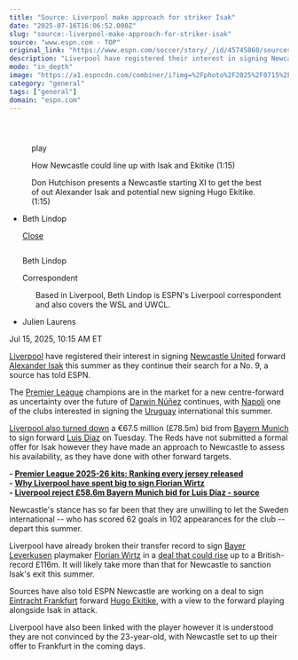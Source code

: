 ```yaml
---
title: "Source: Liverpool make approach for striker Isak"
date: "2025-07-16T16:06:52.000Z"
slug: "source:-liverpool-make-approach-for-striker-isak"
source: "www.espn.com - TOP"
original_link: "https://www.espn.com/soccer/story/_/id/45745860/sources-liverpool-register-interest-newcastles-alexander-isak"
description: "Liverpool have registered their interest in signing Newcastle United forward Alexander Isak this summer as they continue their search for a No.9, a source has told ESPN."
mode: "in_depth"
image: "https://a1.espncdn.com/combiner/i?img=%2Fphoto%2F2025%2F0715%2Fr1519355_1296x729_16%2D9.jpg"
category: "general"
tags: ["general"]
domain: "espn.com"
---
```

<div id="readability-page-1" class="page"><section id="article-feed" data-behavior="author_overlay article_header_news_feed_item_meta article_legal_footer"><article data-id="45745860" data-behavior="story_scroll story_progress" data-src="/soccer/story/_/id/45745860/sources-liverpool-register-interest-newcastles-alexander-isak"><div><header></header><figure data-video="watch,640,360,45741377" data-cerebro-id="68757eecac2b6424ea64fc81" data-title="How Newcastle could line up with Isak and Ekitike" data-source="espn"><div><picture><source srcset="https://a.espncdn.com/combiner/i?img=%2Fmedia%2Fmotion%2F2025%2F0714%2Fdm_250714_How_Newcastle_could_line_up_with_Isak_and_Ekitike%2Fdm_250714_How_Newcastle_could_line_up_with_Isak_and_Ekitike.jpg&amp;w=943&amp;h=530&amp;cquality=80&amp;format=jpg" media="(min-width: 376px)"><source srcset="https://a.espncdn.com/combiner/i?img=%2Fmedia%2Fmotion%2F2025%2F0714%2Fdm_250714_How_Newcastle_could_line_up_with_Isak_and_Ekitike%2Fdm_250714_How_Newcastle_could_line_up_with_Isak_and_Ekitike.jpg&amp;w=375&amp;cquality=80, https://a.espncdn.com/combiner/i?img=%2Fmedia%2Fmotion%2F2025%2F0714%2Fdm_250714_How_Newcastle_could_line_up_with_Isak_and_Ekitike%2Fdm_250714_How_Newcastle_could_line_up_with_Isak_and_Ekitike.jpg&amp;w=750&amp;cquality=40&amp;format=jpg 2x" media="(max-width: 375px)"></picture><p><span data-id="45741377">play</span></p></div><figcaption><div><p><span>How Newcastle could line up with Isak and Ekitike (1:15)</span></p><p>Don Hutchison presents a Newcastle starting XI to get the best of out Alexander Isak and potential new signing Hugo Ekitike. (1:15)</p></div></figcaption></figure><div><div><ul><li><p>Beth Lindop</p><div><p><a href="#">Close</a></p><div><p><img alt="" src="https://a.espncdn.com/combiner/i?img=/i/columnists/full/lindop_beth.png&amp;h=80&amp;w=80&amp;scale=crop"></p><p>Beth Lindop</p><p><span>Correspondent</span></p></div><ul>Based in Liverpool, Beth Lindop is ESPN's Liverpool correspondent and also covers the WSL and UWCL.</ul></div></li><li><p>Julien Laurens</p></li></ul><p><span>Jul 15, 2025, 10:15 AM ET</span></p></div><p><a data-clubhouse-guid="a47fbcec-c948-cf4c-9e41-3dfa37588c9c" href="https://www.espn.com/soccer/team?id=364">Liverpool</a> have registered their interest in signing <a data-clubhouse-guid="ec6b4352-98d3-424d-6214-778d79b47a01" href="https://www.espn.com/soccer/team?id=361">Newcastle United</a> forward <a data-player-guid="d29363ad-0204-25cf-7611-8aff328308b1" href="http://espn.com/soccer/player/_/id/235662/alexander-isak">Alexander Isak</a> this summer as they continue their search for a No. 9, a source has told ESPN.</p><p>The <a data-league-guid="6949f3af-300c-35f1-beab-b95669eedd38" href="https://www.espn.com/soccer/league/_/name/ENG.1">Premier League</a> champions are in the market for a new centre-forward as uncertainty over the future of <a data-player-guid="c56f203e-3b2f-5384-116c-c5fb3781e120" href="http://espn.com/soccer/player/_/id/271788/darwin-nunez">Darwin Núñez</a> continues, with <a data-clubhouse-guid="20179aab-ac9f-93cf-f139-404e49a3f3cb" href="https://www.espn.com/soccer/team?id=114">Napoli</a> one of the clubs interested in signing the <a data-clubhouse-guid="881562ef-95fb-355a-edd7-7e40e04b51c2" href="https://www.espn.com/soccer/team?id=212">Uruguay</a> international this summer.</p><p><a href="https://www.espn.com/soccer/story?_slug_=liverpool-reject-586m-bayern-munich-bid-luis-diaz-source&amp;id=45745025" target="_blank">Liverpool also turned down</a> a €67.5 million (£78.5m) bid from <a data-clubhouse-guid="25b5e432-d3d2-939f-f73b-6e531a6fbd91" href="https://www.espn.com/soccer/team?id=132">Bayern Munich</a> to sign forward <a href="https://www.espn.co.uk/football/player/_/id/257390/luis-diaz" target="_blank">Luis Díaz</a> on Tuesday. The Reds have not submitted a formal offer for Isak however they have made an approach to Newcastle to assess his availability, as they have done with other forward targets.</p><p><strong>- <a href="https://www.espn.com/football/story?_slug_=premier-league-2025-26-kits-ranking-every-jersey-released&amp;id=45588250" target="_blank">Premier League 2025-26 kits: Ranking every jersey released</a><br>
- <a href="https://www.espn.com/football/story?_slug_=why-liverpool-spent-big-sign-leverkusen-florian-wirtz&amp;id=45454957" target="_blank">Why Liverpool have spent big to sign Florian Wirtz</a></strong><br>
<strong>- <a href="https://www.espn.com/football/story?_slug_=liverpool-reject-586m-bayern-munich-bid-luis-diaz-source&amp;id=45745025" target="_blank">Liverpool reject £58.6m Bayern Munich bid for Luis Díaz - source</a></strong></p><p>Newcastle's stance has so far been that they are unwilling to let the Sweden international -- who has scored 62 goals in 102 appearances for the club -- depart this summer.</p><p>Liverpool have already broken their transfer record to sign <a data-clubhouse-guid="483ec574-cb09-6d8f-e308-302d5d695d70" href="https://www.espn.com/soccer/team?id=131">Bayer Leverkusen</a> playmaker <a data-player-guid="6fb5c533-f861-37b8-8315-0d57da82124f" href="http://espn.com/soccer/player/_/id/303748/florian-wirtz">Florian Wirtz</a> in a <a href="https://www.espn.com/soccer/story?_slug_=florian-wirtz-liverpool-win-transfer-race-germany-star&amp;id=45361363" target="_blank">deal that could rise</a> up to a British-record £116m. It will likely take more than that for Newcastle to sanction Isak's exit this summer.</p><p>Sources have also told ESPN Newcastle are working on a deal to sign <a data-clubhouse-guid="01baf2d6-fa74-448f-8989-6620e402468c" href="https://www.espn.com/soccer/team?id=125">Eintracht Frankfurt</a> forward <a href="https://www.espn.co.uk/football/player/_/id/304901/hugo-ekitike" target="_blank">Hugo Ekitike</a>, with a view to the forward playing alongside Isak in attack.</p><p>Liverpool have also been linked with the player however it is understood they are not convinced by the 23-year-old, with Newcastle set to up their offer to Frankfurt in the coming days.</p>
</div></div></article></section></div>